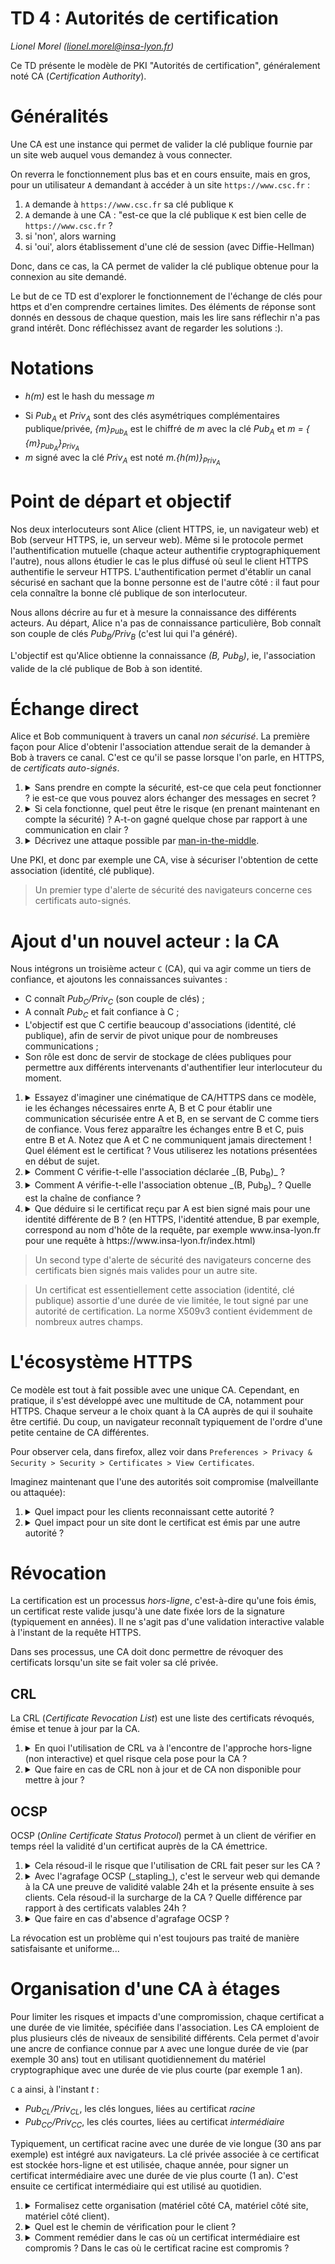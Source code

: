 # TD 4 : Autorités de certification

_Lionel Morel ([lionel.morel@insa-lyon.fr](mailto:lionel.morel@insa-lyon.fr))_

Ce TD présente le modèle de PKI "Autorités de certification", généralement noté CA (_Certification Authority_). 


Généralités
===========

Une CA est une instance qui permet de valider la clé publique fournie par un site web auquel vous demandez à vous connecter. 

On reverra le fonctionnement plus bas et en cours ensuite, mais en gros, pour un utilisateur `A` demandant à accéder à un site `https://www.csc.fr` : 

1. `A` demande à `https://www.csc.fr` sa clé publique `K`
2. `A` demande à une CA : "est-ce que la clé publique `K` est bien celle de `https://www.csc.fr` ? 
3. si 'non', alors warning 
4. si 'oui', alors établissement d'une clé de session (avec Diffie-Hellman)

Donc, dans ce cas, la CA permet de valider la clé publique obtenue pour la connexion au site demandé.

Le but de ce TD est d'explorer le fonctionnement de l'échange de clés pour https et d'en comprendre certaines limites. Des éléments de réponse sont donnés en dessous de chaque question, mais les lire sans réflechir n'a pas grand intérêt. Donc réfléchissez avant de regarder les solutions :). 

Notations
=========

* _h(m)_ est le hash du message _m_
<!-- * Si K<sub>A</sub> est une clé symétrique, {m}<sub>K<sub>A</sub></sub> est le chiffré de m avec la clé K<sub>A</sub>, m = { {m}<sub>K<sub>A</sub></sub>}<sub>K<sub>A</sub></sub> -->
* Si _Pub<sub>A</sub>_ et _Priv<sub>A</sub>_ sont des clés asymétriques complémentaires publique/privée, _{m}<sub>Pub<sub>A</sub></sub>_ est le chiffré de _m_ avec la clé _Pub<sub>A</sub>_ et _m = { {m}<sub>Pub<sub>A</sub></sub>}<sub>Priv<sub>A</sub></sub>_
* _m_ signé avec la clé _Priv<sub>A</sub>_ est noté _m.{h(m)}<sub>Priv<sub>A</sub></sub>_


Point de départ et objectif
===========================

Nos deux interlocuteurs sont Alice (client HTTPS, ie, un navigateur web) et Bob (serveur HTTPS, ie, un serveur web). Même si le protocole permet l'authentification mutuelle (chaque acteur authentifie cryptographiquement l'autre), nous allons étudier le cas le plus diffusé où seul le client HTTPS authentifie le serveur HTTPS. L'authentification permet d'établir un canal sécurisé en sachant que la bonne personne est de l'autre côté : il faut pour cela connaître la bonne clé publique de son interlocuteur.

Nous allons décrire au fur et à mesure la connaissance des différents acteurs. Au départ, Alice n'a pas de connaissance particulière, Bob connaît son couple de clés _Pub<sub>B</sub>/Priv<sub>B</sub>_ (c'est lui qui l'a généré).

L'objectif est qu'Alice obtienne la connaissance _(B, Pub<sub>B</sub>)_, ie, l'association valide de la clé publique de Bob à son identité.



Échange direct
==============

Alice et Bob communiquent à travers un canal _non sécurisé_. La première façon pour Alice d'obtenir l'association attendue serait de la demander à Bob à travers ce canal. C'est ce qu'il se passe lorsque l'on parle, en HTTPS, de _certificats auto-signés_.

1. <details><summary>Sans prendre en compte la sécurité, est-ce que cela peut fonctionner ? ie est-ce que vous pouvez alors échanger des messages en secret ?</summary>Oui, on obtient en général une clé fonctionnelle</details>
2. <details><summary>Si cela fonctionne, quel peut être le risque (en prenant maintenant en compte la sécurité) ? A-t-on gagné quelque chose par rapport à une communication en clair ?</summary>S'il y a un attaquant, il peut remplacer la clé sur le chemin. On a en fait rien gagné : soit il n'y a pas d'attaquant sur le chemin, on obtient la bonne clé mais la crypto ne sert pas à grand chose (vu qu'il n'y a pas d'attaquant) ; soit il y a un attaquant et on se fait MitM</details>
3. <details><summary>Décrivez une attaque possible par <a href="https://fr.wikipedia.org/wiki/Attaque_de_l%27homme_du_milieu">man-in-the-middle</a>.</summary>L'idée est de modifier la clé en chemin et de s'interfacer dans la communication, il faut détailler.
</details>

Une PKI, et donc par exemple une CA, vise à sécuriser l'obtention de cette association (identité, clé publique).

> Un premier type d'alerte de sécurité des navigateurs concerne ces certificats auto-signés.

Ajout d'un nouvel acteur : la CA
========================

Nous intégrons un troisième acteur `C` (CA), qui va agir comme un tiers de confiance, et ajoutons les connaissances suivantes :

* C connaît _Pub<sub>C</sub>/Priv<sub>C</sub>_ (son couple de clés) ;
* A connaît _Pub<sub>C</sub>_ et fait confiance à C ;
* L'objectif est que C certifie beaucoup d'associations (identité, clé publique), afin de servir de pivot unique pour de nombreuses communications ;
* Son rôle est donc de servir de stockage de clées publiques pour permettre aux différents intervenants d'authentifier leur interlocuteur du moment. 

1. <details><summary>Essayez d'imaginer une cinématique de CA/HTTPS dans ce modèle, ie les échanges nécessaires enrte A, B et C pour établir une communication sécurisée entre A et B, en se servant de C comme tiers de confiance. Vous ferez apparaître les échanges entre B et C, puis entre B et A. Notez que A et C ne communiquent jamais directement ! Quel élément est le certificat ? Vous utiliserez les notations présentées en début de sujet.</summary>B fait une demande de certificat, il envoie pour cela (B, _Pub<sub>B</sub>_) à C. C lui envoie en réponse le certificat _(B,Pub<sub>B</sub>).{h((B, Pub<sub>B</sub>))}<sub>Priv<sub>C</sub></sub>_, qui est l'association signée par sa clé privée. Enfin, B envoie à A ce certificat _(B, Pub<sub>B</sub>).{h((B, Pub<sub>B</sub>))}<sub>Priv<sub>C</sub></sub>_</details>
2. <details><summary>Comment C vérifie-t-elle l'association déclarée _(B, Pub<sub>B</sub>)_ ?</summary>Il n'y a pas de cryptographie possible à ce niveau, C ne connaît pas B initialement. Ce sont d'autres moyens : réception d'un mail, coup de téléphone, envoi d'un paquet par internet (mais sans possibilité d'authentifier B non plus, donc). Pas de preuve de validité cryptographique ici, c'est la limite de la cryptographie dont on a déjà parlé plusieurs fois dans le cours. </details>
3. <details><summary>Comment A vérifie-t-elle l'association obtenue _(B, Pub<sub>B</sub>)_ ? Quelle est la chaîne de confiance ?</summary>En vérifiant la signature grâce à _Pub<sub>C</sub>_. A fait confiance à C, qui a confiance en l'identité de B.</details>
4. <details><summary>Que déduire si le certificat reçu par A est bien signé mais pour une identité différente de B ? (en HTTPS, l'identité attendue, B par exemple, correspond au nom d'hôte de la requête, par exemple www.insa-lyon.fr pour une requête à https://www.insa-lyon.fr/index.html)</summary>On en déduit que la réponse ne vient (peut-être) pas du serveur attendu (n'importe qui peut avoir un certificat bien signé pour un autre nom), donc on est pas dans les conditions de sécurité. Le navigateur vérifie que le certificat est valide ET correspond bien à l'identité demandée.</details>

> Un second type d'alerte de sécurité des navigateurs concerne des certificats bien signés mais valides pour un autre site.

> Un certificat est essentiellement cette association (identité, clé publique) assortie d'une durée de vie limitée, le tout signé par une autorité de certification. La norme X509v3 contient évidemment de nombreux autres champs.

<!--
3. Comment A peut-il obtenir Pub<sub>C</sub> pour faire confiance à C ? Quelle sécurité ?
4. Comment C peut-il vérifier l'association (B, Pub<sub>B</sub>) ? Quelle sécurité ?
-->



L'écosystème HTTPS
==================

Ce modèle est tout à fait possible avec une unique CA. Cependant, en pratique, il s'est développé avec une multitude de CA, notamment pour HTTPS. Chaque serveur a le choix quant à la CA auprès de qui il souhaite être certifié. Du coup, un navigateur reconnaît typiquement de l'ordre d'une petite centaine de CA différentes.

Pour observer cela, dans firefox, allez voir dans `Preferences > Privacy & Security > Security > Certificates > View Certificates`.

Imaginez maintenant que l'une des autorités soit compromise (malveillante ou attaquée):

1. <details><summary>Quel impact pour les clients reconnaissant cette autorité ?</summary>Ils accepteront potentiellement de mauvais certificats (puisqu'ils auront une signature valide pour le site demandé)</details>
2. <details><summary>Quel impact pour un site dont le certificat est émis par une autre autorité ?</summary>Il a perdu aussi, puisque ses usagers, qui reconnaissent cette CA compromise, accepteront potentiellement une autre clé lorsqu'ils tenteront de s'y connecter, il n'a pas la main sur ce que croiront ses usagers</details>

<!-- DNS CAA https://fr.wikipedia.org/wiki/DNS_Certification_Authority_Authorization -->



Révocation
==========

La certification est un processus _hors-ligne_, c'est-à-dire qu'une fois émis, un certificat reste valide jusqu'à une date fixée lors de la signature (typiquement en années). Il ne s'agit pas d'une validation interactive valable à l'instant de la requête HTTPS.

Dans ses processus, une CA doit donc permettre de révoquer des certificats lorsqu'un site se fait voler sa clé privée.

CRL
---

La CRL (_Certificate Revocation List_) est une liste des certificats révoqués, émise et tenue à jour par la CA.

1. <details><summary>En quoi l'utilisation de CRL va à l'encontre de l'approche hors-ligne (non interactive) et quel risque cela pose pour la CA ?</summary>Le principe de CRL suppose que les navigateurs doivent régulièrement pouvoir interroger la CA, ce qu'ils ne faisaient pas avant (seuls les serveurs le faisaient). Le risque est ainsi pour la CA de devoir gérer d'importants volumes de trafic, liés au nombre d'usagers d'internet et non du nombre de certificats (et donc de clients commerciaux) qu'elle émet.</details>
2. <details><summary>Que faire en cas de CRL non à jour et de CA non disponible pour mettre à jour ?</summary>Bonne question, hein ? On bloque ? On laisse passer dans le doute ? Si on bloque, on a des risques de DoS. Si on laisse passer, un DoS sur la CA permet de duper un usager... Concrètement, pas de très bonne solution, et les CRL pour toutes ces difficultés n'ont jamais été diffusées par les CA pour les certificats classiques (ni, du coup, implémentés dans les navigateurs)</details>


OCSP
----

OCSP (_Online Certificate Status Protocol_) permet à un client de vérifier en temps réel la validité d'un certificat auprès de la CA émettrice.

1. <details><summary>Cela résoud-il le risque que l'utilisation de CRL fait peser sur les CA ?</summary>Pas du tout, puisque maintenant tous les usagers de GMail vont aller toquer chez la CA pour vérifier, cela fait du volume. La CA a un client commercial (GMail) et se retrouve à devoir gérer un flux lié à la popularité de ce client, ce qui décorelle les ressources nécessaires du nombre de ses clients commerciaux</details>
2. <details><summary>Avec l'agrafage OCSP (_stapling_), c'est le serveur web qui demande à la CA une preuve de validité valable 24h et la présente ensuite à ses clients. Cela résoud-il la surcharge de la CA ? Quelle différence par rapport à des certificats valables 24h ?</summary>Oui, cela résoud la surcharge. Cela revient au même que des certificats valables 24h, ne nécessitant donc pas vraiment de révocation. La charge de la CA est cette fois proportionnelle au nombre de ses clients commerciaux.</details>
3. <details><summary>Que faire en cas d'absence d'agrafage OCSP ?</summary>Toujours le même problème. Il faudrait refuser. Mais dans 99% des cas c'est une erreur de gestion. Donc les navigateurs, pour éviter que leurs utilisateurs s'en détournent et en choisissent un autre (guerre de parts de marché), ont tendance à favoriser le fonctionnement et peuvent être laxistes (sur ce point ou d'autre, je n'ai pas vérifié en détail). C'est un vrai point délicat, l'acceptation entraîne évidemment le risque de casser tout l'édifice.</details>

La révocation est un problème qui n'est toujours pas traité de manière satisfaisante et uniforme...


Organisation d'une CA à étages
==============================

Pour limiter les risques et impacts d'une compromission, chaque certificat a une durée de vie limitée, spécifiée dans l'association. Les CA emploient de plus plusieurs clés de niveaux de sensibilité différents. Cela permet d'avoir une ancre de confiance connue par `A` avec une longue durée de vie (par exemple 30 ans) tout en utilisant quotidiennement du matériel cryptographique avec une durée de vie plus courte (par exemple 1 an).

`C` a ainsi, à l'instant _t_ :

* _Pub<sub>CL</sub>/Priv<sub>CL</sub>_, les clés longues, liées au certificat _racine_
* _Pub<sub>CC</sub>/Priv<sub>CC</sub>_, les clés courtes, liées au certificat _intermédiaire_

Typiquement, un certificat racine avec une durée de vie longue (30 ans par exemple) est intégré aux navigateurs. La clé privée associée à ce certificat est stockée hors-ligne et est utilisée, chaque année, pour signer un certificat intermédiaire avec une durée de vie plus courte (1 an). C'est ensuite ce certificat intermédiaire qui est utilisé au quotidien.

1. <details><summary>Formalisez cette organisation (matériel côté CA, matériel côté site, matériel côté client).</summary>Côté CA : _Pub<sub>CL</sub>/Priv<sub>CL</sub>_, _Pub<sub>CC</sub>/Priv<sub>CC</sub>_, _Pub<sub>CC</sub>.{h(Pub<sub>CC</sub>)}<sub>Priv<sub>CL</sub></sub>_<br>Côté site : _(B, Pub<sub>B</sub>).{h((B, Pub<sub>B</sub>))}<sub>Priv<sub>CC</sub></sub>.Pub<sub>CC</sub>.{h(Pub<sub>CC</sub>)}<sub>Priv<sub>CL</sub></sub>_<br>Côté client : _Pub<sub>CL</sub>_</details>
2. <details><summary>Quel est le chemin de vérification pour le client ?</summary>Le serveur envoie _(B, Pub<sub>B</sub>).{h((B, Pub<sub>B</sub>))}<sub>Priv<sub>CC</sub></sub>.Pub<sub>CC</sub>.{h(Pub<sub>CC</sub>)}<sub>Priv<sub>CL</sub></sub>_, qui contient : l'association _(B, Pub<sub>B</sub>)_, sa signature avec la clé _Priv<sub>CC</sub>_, la clé publique _Pub<sub>CC</sub>_ et la signature de cette clé publique avec la clé _Priv<sub>CL</sub>_. <br> Le client vérifie cette chaîne en partant de _Pub<sub>CL</sub>_, qui permet de vérifier que _Pub<sub>CC</sub>_ est valide, et ensuite utilise _Pub<sub>CC</sub>_ pour valider _(B, Pub<sub>B</sub>)_</details>
3. <details><summary>Comment remédier dans le cas où un certificat intermédiaire est compromis ? Dans le cas où le certificat racine est compromis ?</summary>Intermédiaire : on pourrait le révoquer, si la révocation marchait ;).<br>Racine : c'est ancré dans la distribution logicielle du navigateur, il faut que l'éditeur du navigateur propose une mise à jour puis que l'utilisateur applique cette mise à jour (assez efficace sur ordinateur, beaucoup moins sur smartphones avec les anciens qui ne reçoivent plus de mise à jour, pire sur l'équipement spécifique industriel/médical/IoT)</details>
